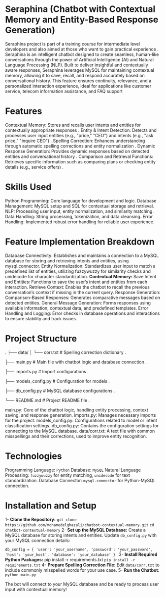 # Seraphina (Chatbot with Contextual Memory and Entity-Based Response Generation)
Seraphina project is part of a training course for intermediate level developers and also aimed at those who want to gain practical experience . 
Seraphina is an intelligent chatbot designed to create seamless, human-like conversations through the power of Artificial Intelligence (AI) and Natural Language Processing (NLP). Built to deliver insightful and contextually aware responses, Seraphina leverages MySQL for maintaining contextual memory, allowing it to save, recall, and respond accurately based on conversational history. This feature ensures continuity, relevance, and a personalized interaction experience, ideal for applications like customer service, telecom information assistance, and FAQ support
# Features
Contextual Memory: Stores and recalls user intents and entities for contextually appropriate responses .
Entity & Intent Detection: Detects and processes user input entities (e.g., "price," "CEO") and intents (e.g., "ask price," "inquire CEO") .
Spelling Correction: Enhances understanding through automatic spelling corrections and entity normalization .
Dynamic Response Generation: Provides dynamic responses based on detected entities and conversational history .
Comparison and Retrieval Functions: Retrieves specific information such as comparing plans or checking entity details (e.g., service offers) .

# Skills Used
Python Programming: Core language for development and logic.
Database Management: MySQL setup and SQL for contextual storage and retrieval.
NLP: Processing user input, entity normalization, and similarity matching.
Data Handling: String processing, tokenization, and data cleansing.
Error Handling: Implemented robust error handling for reliable user experience.

# Feature Implementation Breakdown
Database Connectivity: Establishes and maintains a connection to a MySQL database for storing and retrieving intents and entities, using mysql.connector.
Entity Normalization: Standardizes user input to match a predefined list of entities, utilizing fuzzywuzzy for similarity checks and unidecode for character standardization.
**Contextual Memory:**
Save Intent and Entities: Functions to save the user’s intent and entities from each interaction.
Retrieve Context: Enables the chatbot to recall the previous conversation’s context if missing in the current query.
Response Generation:
Comparison-Based Responses: Generates comparative messages based on detected entities.
General Message Generation: Forms responses using available information, contextual data, and predefined templates.
Error Handling and Logging: Error checks in database operations and interactions to ensure stability and track issues.

# Project Structure
.
├── data/
│   └── corr.txt                  # Spelling correction dictionary .

├── main.py                        # Main file with chatbot logic and database connection .

├── imports.py                     # Import configurations . 

├── models_config.py               # Configuration for models . 

├── db_config.py                   # MySQL database configurations . 

└── README.md                      # Project README file . 

main.py: Core of the chatbot logic, handling entity processing, context saving, and response generation.
imports.py: Manages necessary imports for the project.
models_config.py: Configurations related to model or intent classification settings.
db_config.py: Contains the configuration settings for connecting to the MySQL database.
data/corr.txt: A text file with common misspellings and their corrections, used to improve entity recognition.

# Technologies
Programming Language: `Python`
Database: `MySQL`
Natural Language Processing: `fuzzywuzzy` for entity matching, `unidecode` for text standardization.
Database Connector: `mysql.connector` for Python-MySQL connection.

# Installation and Setup
1- **Clone the Repository:**
`git clone https://github.com/mohamedelghazali/chatbot-contextual-memory.git`
`cd chatbot-contextual-memory` 
2- **Set up the MySQL Database:**
Create a MySQL database for storing intents and entities.
Update `db_config.py` with your MySQL connection details:

`db_config = {
    'user': 'your_username',
    'password': 'your_password',
    'host': 'your_host',
    'database': 'your_database'
}
`
3- **Install Required Python Packages:**
pip install -r requirements.txt
`pip install -r requirements.txt`
4- **Prepare Spelling Correction File:**
Edit `data/corr.txt` to include commonly misspelled words for your use case.
5- **Run the Chatbot:**
`python main.py`

The bot will connect to your MySQL database and be ready to process user input with contextual memory!




